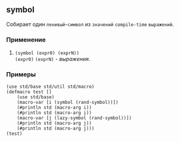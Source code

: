 ## symbol
Собирает один `ленивый`-`символ` из `значений` `compile-time` `выражений`.

### Применение

1. `(symbol (expr0) (exprN))`<br>
`(expr0)` `(exprN)` - _выражения_.

### Примеры

```pihta
(use std/base std/util std/macro)
(defmacro test []
    (use std/base)
    (macro-var [i (symbol (rand-symbol))])
    (#println std (macro-arg i))
    (#println std (macro-arg i))
    (macro-var [j (lazy-symbol (rand-symbol))])
    (#println std (macro-arg j))
    (#println std (macro-arg j)))
(test)
```